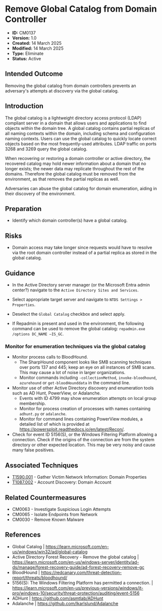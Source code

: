 # Remove Global Catalog from Domain Controller

* **ID:** CM0137
* **Version:** 1.0
* **Created:** 14 March 2025
* **Modified:** 14 March 2025
* **Type:** Eliminate
* **Status:** Active

## Intended Outcome

Removing the global catalog from domain controllers prevents an adversary's attempts at discovery via the global catalog. 

## Introduction

The global catalog is a lightweight directory access protocol (LDAP) compliant server in a domain that allows users and applications to find objects within the domain tree. A global catalog contains partial replicas of all naming contexts within the domain, including schema and configuration naming contexts. Users can use the global catalog to quickly locate correct objects based on the most frequently-used attributes. LDAP traffic on ports 3268 and 3269 query the global catalog. 

When recovering or restoring a domain controller or active directory, the recovered catalog may hold newer information about a domain that no longer exists; the newer data may replicate throughout the rest of the domains. Therefore the global catalog must be removed from the environment, as that removes the partial replicas as well. 

Adversaries can abuse the global catalog for domain enumeration, aiding in their discovery of the environment. 

## Preparation

- Identify which domain controller(s) have a global catalog. 

## Risks

- Domain access may take longer since requests would have to resolve via the root domain controller instead of a partial replica as stored in the global catalog. 

## Guidance

- In the Active Directory server manager (or the Microsoft Entra admin center?) navigate to the `Active Directory Sites and Services`. 
- Select appropriate target server and navigate to `NTDS Settings > Properties`.
- Deselect the `Global Catalog` checkbox and select apply. 

- If Repadmin is present and used in the environment, the following command can be used to remove the global catalog: `repadmin.exe /options DC_NAME –IS_GC`.

### Monitor for enumeration techniques via the global catalog

- Monitor process calls to BloodHound.
	- The SharpHound component looks like SMB scanning techniques over ports 137 and 445; keep an eye on all instances of SMB scans. This may cause a lot of noise in larger organizations. 
	- Monitor commands including `-collectionMethod`,  `invoke-bloodhound`, `azurehound` or `get-bloodHounddata` in the command line. 
- Monitor use of other Active Directory discovery and enumeration tools such as AD Hunt, PowerView, or Adalanche.
	- Events with ID 4799 may show enumeration attempts on local group membership. 
    - Monitor for process creation of processes with names containing `adhunt.py` or `adalanche`.
    - Monitor for command lines containing PowerView modules, a detailed list of which is provided at <https://powersploit.readthedocs.io/en/latest/Recon/>. 
- Check for event ID 5156(S), or the Windows Filtering Platform allowing a connection. Check if the origins of the connection are from the system directory or other expected location. This may be very noisy and cause many false positives. 

## Associated Techniques

- [T1590.001](https://attack.mitre.org/techniques/T1590/001/) - Gather Victim Network Information: Domain Properties
- [T1087.002](https://attack.mitre.org/techniques/T1087/002/) - Account Discovery: Domain Account

## Related Countermeasures

- CM0063 - Investigate Suspicious Login Attempts
- CM0065 - Isolate Endpoints from Network
- CM0030 - Remove Known Malware

## References

- Global Catalog | <https://learn.microsoft.com/en-us/windows/win32/ad/global-catalog>
- Active Directory Forest Recovery - Remove the global catalog | <https://learn.microsoft.com/en-us/windows-server/identity/ad-ds/manage/forest-recovery-guide/ad-forest-recovery-remove-gc>
- BloodHound | <https://redcanary.com/threat-detection-report/threats/bloodhound/>
- 5156(S): The Windows Filtering Platform has permitted a connection. | <https://learn.microsoft.com/en-us/previous-versions/windows/it-pro/windows-10/security/threat-protection/auditing/event-5156>
- ADHunt | <https://github.com/asmtlab/ADHunt>
- Adalanche | <https://github.com/lkarlslund/Adalanche>
